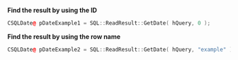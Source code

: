 **Find the result by using the ID**
```cpp
CSQLDate@ pDateExample1 = SQL::ReadResult::GetDate( hQuery, 0 );
```

**Find the result by using the row name**
```cpp
CSQLDate@ pDateExample2 = SQL::ReadResult::GetDate( hQuery, "example" );
```
